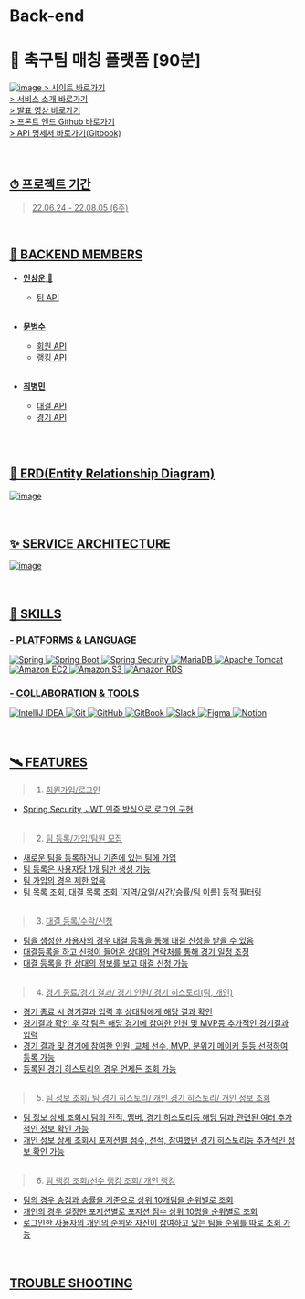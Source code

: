 # Back-end

# 📌 축구팀 매칭 플랫폼 [90분]
<a href = "https://www.ninety.site/">![image](https://user-images.githubusercontent.com/105046055/182977241-f6c3d9f6-981f-4766-8b0e-179fe6776f22.png)
<a href = "https://www.ninety.site/">> 사이트 바로가기<br>
<a href = "https://nasal-peony-253.notion.site/90-64b09693ce5f45bc8b3a14f13f579120">> 서비스 소개 바로가기<br>
<a href = "https://youtu.be/QC6GeZKvQvI">> 발표 영상 바로가기<br>
<a href = "https://github.com/me-coldrain/FE">> 프론트 엔드 Github 바로가기<br>
<a href = "https://undefined-374.gitbook.io/api-docs/">> API 명세서 바로가기(Gitbook)<br><br><br>

## ⏱ 프로젝트 기간
> 22.06.24 - 22.08.05 (6주)

 <br/>
 
## 👥 BACKEND MEMBERS
- **인상운** 🔰 
  - 팀 API <br/><br/>
 
- **문범수** 
  - 회원 API
  - 랭킹 API <br/><br/>
  
- **최병민** 
  - 대결 API
  - 경기 API <br/><br/>
<br/>
 
## 🔀 ERD(Entity Relationship Diagram)
![image](https://user-images.githubusercontent.com/105046055/182979899-4011ef77-4c27-4be8-8a77-5bf26180280d.png)<br><br><br>
  
## ✨ SERVICE ARCHITECTURE
![image](https://user-images.githubusercontent.com/81298415/182985511-bd0cdf16-6299-4b03-8d95-83372ef614ea.png)
<br><br><br>
## 🏹 SKILLS
### - PLATFORMS & LANGUAGE 
![Spring](https://img.shields.io/badge/Spring-6DB33F.svg?&style=for-the-badge&logo=Spring&logoColor=white)
![Spring Boot](https://img.shields.io/badge/Spring%20Boot-6DB33F.svg?&style=for-the-badge&logo=Spring%20Boot&logoColor=white)
![Spring Security](https://img.shields.io/badge/Spring%20Security-6DB33F.svg?&style=for-the-badge&logo=Spring%20Security&logoColor=white)
![MariaDB](https://img.shields.io/badge/MariaDB-003545.svg?&style=for-the-badge&logo=MariaDB&logoColor=white)
![Apache Tomcat](https://img.shields.io/badge/Apache%20Tomcat-F8DC75.svg?&style=for-the-badge&logo=Apache%20Tomcat&logoColor=white)
![Amazon EC2](https://img.shields.io/badge/Amazon%20EC2-FF9900.svg?&style=for-the-badge&logo=Amazon%20EC2&logoColor=white)
![Amazon S3](https://img.shields.io/badge/Amazon%20S3-569A31.svg?&style=for-the-badge&logo=Amazon%20S3&logoColor=white)
![Amazon RDS](https://img.shields.io/badge/Amazon%20RDS-527FFF.svg?&style=for-the-badge&logo=Amazon%20RDS&logoColor=white)

### - COLLABORATION & TOOLS 
![IntelliJ IDEA](https://img.shields.io/badge/IntelliJ%20IDEA-0071C5.svg?&style=for-the-badge&logo=IntelliJ%20IDEA&logoColor=white)
![Git](https://img.shields.io/badge/Git-F05032.svg?&style=for-the-badge&logo=Git&logoColor=white)
![GitHub](https://img.shields.io/badge/GitHub-181717.svg?&style=for-the-badge&logo=GitHub&logoColor=white)
![GitBook](https://img.shields.io/badge/GitBook-3884FF.svg?&style=for-the-badge&logo=GitBook&logoColor=white)
![Slack](https://img.shields.io/badge/Slack-4A154B.svg?&style=for-the-badge&logo=Slack&logoColor=white)
![Figma](https://img.shields.io/badge/Figma-F24E1E.svg?&style=for-the-badge&logo=Figma&logoColor=white)
![Notion](https://img.shields.io/badge/Notion-000000.svg?&style=for-the-badge&logo=Notion&logoColor=white)
<br><br><br>
  
## 🛰️ FEATURES
> 1. 회원가입/로그인
- Spring Security, JWT 인증 방식으로 로그인 구현<br><br>

> 2. 팀 등록/가입/팀원 모집
- 새로운 팀을 등록하거나 기존에 있는 팀에 가입
- 팀 등록은 사용자당 1개 팀만 생성 가능
- 팀 가입의 경우 제한 없음
- 팀 목록 조회, 대결 목록 조회 [지역/요일/시간/승률/팀 이름] 동적 필터링<br><br>
  
> 3. 대결 등록/수락/신청
- 팀을 생성한 사용자의 경우 대결 등록을 통해 대결 신청을 받을 수 있음
- 대결등록을 하고 신청이 들어온 상대의 연락처를 통해 경기 일정 조정
- 대결 등록을 한 상대의 정보를 보고 대결 신청 가능<br><br>
  
> 4. 경기 종료/경기 결과/ 경기 인원/ 경기 히스토리(팀, 개인)
- 경기 종료 시 경기결과 입력 후 상대팀에게 해당 결과 확인
- 경기결과 확인 후 각 팀은 해당 경기에 참여한 인원 및 MVP등 추가적인 경기결과 입력
- 경기 결과 및 경기에 참여한 인원, 교체 선수, MVP, 분위기 메이커 등등 선정하여 등록 가능
- 등록된 경기 히스토리의 경우 언제든 조회 가능<br><br>
  
> 5. 팀 정보 조회/ 팀 경기 히스토리/ 개인 경기 히스토리/ 개인 정보 조회
- 팀 정보 상세 조회시 팀의 전적, 멤버, 경기 히스토리등 해당 팀과 관련된 여러 추가적인 정보 확인 가능
- 개인 정보 상세 조회시 포지션별 점수, 전적, 참여했던 경기 히스토리등 추가적인 정보 확인 가능<br><br>
  
> 6. 팀 랭킹 조회/선수 랭킹 조회/ 개인 랭킹
- 팀의 경우 승점과 승률을 기준으로 상위 10개팀을 순위별로 조회
- 개인의 경우 설정한 포지션별로 포지션 점수 상위 10명을 순위별로 조회
- 로그인한 사용자의 개인의 순위와 자신이 참여하고 있는 팀들 순위를 따로 조회 가능<br><br><br>
 
 
## TROUBLE SHOOTING

